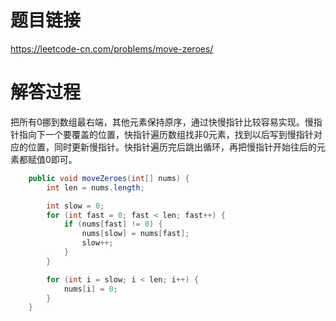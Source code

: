 # 题目链接
https://leetcode-cn.com/problems/move-zeroes/

# 解答过程
把所有0挪到数组最右端，其他元素保持原序，通过快慢指针比较容易实现。慢指针指向下一个要覆盖的位置，快指针遍历数组找非0元素，找到以后写到慢指针对应的位置，同时更新慢指针。快指针遍历完后跳出循环，再把慢指针开始往后的元素都赋值0即可。

```java
	public void moveZeroes(int[] nums) {
		int len = nums.length;

		int slow = 0;
		for (int fast = 0; fast < len; fast++) {
			if (nums[fast] != 0) {
				nums[slow] = nums[fast];
				slow++;
			}
		}

		for (int i = slow; i < len; i++) {
			nums[i] = 0;
		}
	}
```